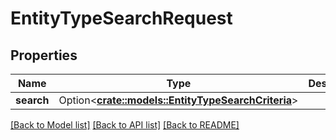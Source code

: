 # EntityTypeSearchRequest

## Properties

Name | Type | Description | Notes
------------ | ------------- | ------------- | -------------
**search** | Option<[**crate::models::EntityTypeSearchCriteria**](EntityTypeSearchCriteria.md)> |  | [optional]

[[Back to Model list]](../README.md#documentation-for-models) [[Back to API list]](../README.md#documentation-for-api-endpoints) [[Back to README]](../README.md)



